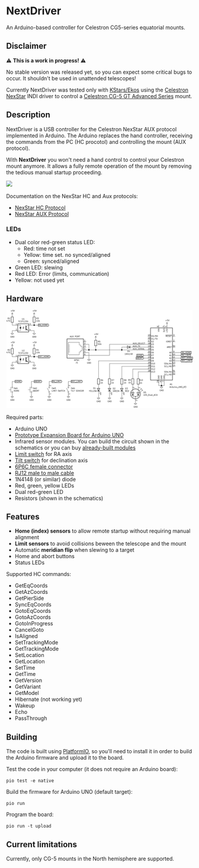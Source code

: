 # NextDriver

An Arduino-based controller for Celestron CG5-series equatorial mounts.

## Disclaimer

:warning: **This is a work in progress!** :warning:

No stable version was released yet, so you can expect some critical bugs to occur.
It shouldn't be used in unattended telescopes!

Currently NextDriver was tested only with [KStars/Ekos](https://www.indilib.org/about/ekos.html)
using the [Celestron NexStar](https://www.indilib.org/telescopes/celestron/celestron-nexstar.html) INDI driver to control a
[Celestron CG-5 GT Advanced Series](https://s3.amazonaws.com/celestron-site-support-files/support_files/1196122269_cg5mount9151791.pdf) mount.

## Description

NextDriver is a USB controller for the Celestron NexStar AUX protocol
implemented in Arduino. The Arduino replaces the hand controller, receiving
the commands from the PC (HC procotol) and controlling the mount (AUX protocol).

With **NextDriver** you won't need a hand control to control your Celestron mount anymore.
It allows a fully remote operation of the mount by removing the tedious manual startup proceeding.

![](images/block_diagram.png)

Documentation on the NexStar HC and Aux protocols:
- [NexStar HC Protocol](http://www.nexstarsite.com/download/manuals/NexStarCommunicationProtocolV1.2.zip)
- [NexStar AUX Protocol](http://www.paquettefamily.ca/nexstar/NexStar_AUX_Commands_10.pdf)

### LEDs
- Dual color red-green status LED:
    - Red: time not set
    - Yellow: time set. no synced/aligned
    - Green: synced/aligned
- Green LED: slewing
- Red LED: Error (limits, communication)
- Yellow: not used yet

## Hardware

![](images/nextdriver_schematic.png)

Required parts:
- Arduino UNO
- [Prototype Expansion Board for Arduino UNO](https://www.aliexpress.com/item/33045177683.html)
- Infrared sensor modules. You can build the circuit shown in the schematics or
  you can buy [already-built modules](https://www.aliexpress.com/item/32886394063.html)
- [Limit switch](https://www.aliexpress.com/item/4001033375208.html) for RA axis
- [Tilt switch](https://www.aliexpress.com/item/33040347015.html) for declination axis
- [6P6C female connector](https://www.aliexpress.com/item/33041450076.html)
- [RJ12 male to male cable](https://www.aliexpress.com/item/1005001412508363.html)
- 1N4148 (or similar) diode
- Red, green, yellow LEDs
- Dual red-green LED
- Resistors (shown in the schematics)

## Features

- **Home (index) sensors** to allow remote startup without requiring manual alignment
- **Limit sensors** to avoid collisions beween the telescope and the mount
- Automatic **meridian flip** when slewing to a target
- Home and abort buttons
- Status LEDs

Supported HC commands:
  - GetEqCoords
  - GetAzCoords
  - GetPierSide
  - SyncEqCoords
  - GotoEqCoords
  - GotoAzCoords
  - GotoInProgress
  - CancelGoto
  - IsAligned
  - SetTrackingMode
  - GetTrackingMode
  - SetLocation
  - GetLocation
  - SetTime
  - GetTime
  - GetVersion
  - GetVariant
  - GetModel
  - Hibernate (not working yet)
  - Wakeup
  - Echo
  - PassThrough

## Building

The code is built using [PlatformIO](https://platformio.org/), so you'll need to install it
in order to build the Arduino firmware and upload it to the board.

Test the code in your computer (it does not require an Arduino board):

    pio test -e native

Build the firmware for Arduino UNO (default target):

    pio run

Program the board:

    pio run -t upload


## Current limitations

Currently, only CG-5 mounts in the North hemisphere are supported.
